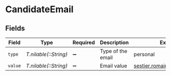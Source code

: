 # CandidateEmail


## Fields

| Field                       | Type                        | Required                    | Description                 | Example                     |
| --------------------------- | --------------------------- | --------------------------- | --------------------------- | --------------------------- |
| `type`                      | *T.nilable(::String)*       | :heavy_minus_sign:          | Type of the email           | personal                    |
| `value`                     | *T.nilable(::String)*       | :heavy_minus_sign:          | Email value                 | sestier.romain123@gmail.com |